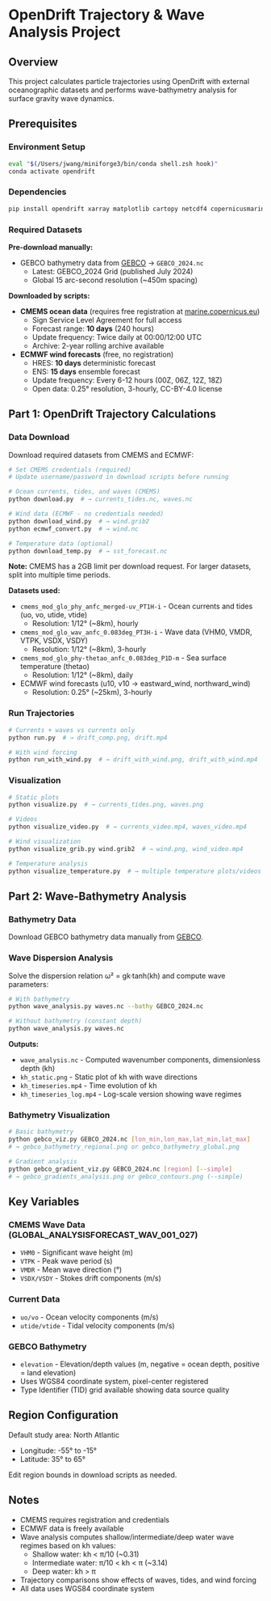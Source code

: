 # OpenDrift Trajectory & Wave Analysis Project

## Overview
This project calculates particle trajectories using OpenDrift with external oceanographic datasets and performs wave-bathymetry analysis for surface gravity wave dynamics.

## Prerequisites

### Environment Setup
```bash
eval "$(/Users/jwang/miniforge3/bin/conda shell.zsh hook)"
conda activate opendrift
```

### Dependencies
```bash
pip install opendrift xarray matplotlib cartopy netcdf4 copernicusmarine ecmwf-opendata scipy cfgrib
```

### Required Datasets
**Pre-download manually:**
- GEBCO bathymetry data from [GEBCO](https://www.gebco.net/) → `GEBCO_2024.nc`
  - Latest: GEBCO_2024 Grid (published July 2024)
  - Global 15 arc-second resolution (~450m spacing)

**Downloaded by scripts:**
- **CMEMS ocean data** (requires free registration at [marine.copernicus.eu](https://marine.copernicus.eu))
  - Sign Service Level Agreement for full access
  - Forecast range: **10 days** (240 hours)
  - Update frequency: Twice daily at 00:00/12:00 UTC
  - Archive: 2-year rolling archive available
- **ECMWF wind forecasts** (free, no registration)
  - HRES: **10 days** deterministic forecast
  - ENS: **15 days** ensemble forecast  
  - Update frequency: Every 6-12 hours (00Z, 06Z, 12Z, 18Z)
  - Open data: 0.25° resolution, 3-hourly, CC-BY-4.0 license

## Part 1: OpenDrift Trajectory Calculations

### Data Download
Download required datasets from CMEMS and ECMWF:

```bash
# Set CMEMS credentials (required)
# Update username/password in download scripts before running

# Ocean currents, tides, and waves (CMEMS)
python download.py  # → currents_tides.nc, waves.nc

# Wind data (ECMWF - no credentials needed)
python download_wind.py  # → wind.grib2
python ecmwf_convert.py  # → wind.nc

# Temperature data (optional)
python download_temp.py  # → sst_forecast.nc
```

**Note:** CMEMS has a 2GB limit per download request. For larger datasets, split into multiple time periods.

**Datasets used:**
- `cmems_mod_glo_phy_anfc_merged-uv_PT1H-i` - Ocean currents and tides (uo, vo, utide, vtide)
  - Resolution: 1/12° (~8km), hourly
- `cmems_mod_glo_wav_anfc_0.083deg_PT3H-i` - Wave data (VHM0, VMDR, VTPK, VSDX, VSDY)  
  - Resolution: 1/12° (~8km), 3-hourly
- `cmems_mod_glo_phy-thetao_anfc_0.083deg_P1D-m` - Sea surface temperature (thetao)
  - Resolution: 1/12° (~8km), daily
- ECMWF wind forecasts (u10, v10 → eastward_wind, northward_wind)
  - Resolution: 0.25° (~25km), 3-hourly

### Run Trajectories
```bash
# Currents + waves vs currents only
python run.py  # → drift_comp.png, drift.mp4

# With wind forcing
python run_with_wind.py  # → drift_with_wind.png, drift_with_wind.mp4
```

### Visualization
```bash
# Static plots
python visualize.py  # → currents_tides.png, waves.png

# Videos  
python visualize_video.py  # → currents_video.mp4, waves_video.mp4

# Wind visualization
python visualize_grib.py wind.grib2  # → wind.png, wind_video.mp4

# Temperature analysis
python visualize_temperature.py  # → multiple temperature plots/videos
```

## Part 2: Wave-Bathymetry Analysis

### Bathymetry Data
Download GEBCO bathymetry data manually from [GEBCO](https://www.gebco.net/).

### Wave Dispersion Analysis
Solve the dispersion relation ω² = gk·tanh(kh) and compute wave parameters:

```bash
# With bathymetry
python wave_analysis.py waves.nc --bathy GEBCO_2024.nc

# Without bathymetry (constant depth)
python wave_analysis.py waves.nc
```

**Outputs:**
- `wave_analysis.nc` - Computed wavenumber components, dimensionless depth (kh)
- `kh_static.png` - Static plot of kh with wave directions
- `kh_timeseries.mp4` - Time evolution of kh
- `kh_timeseries_log.mp4` - Log-scale version showing wave regimes

### Bathymetry Visualization
```bash
# Basic bathymetry
python gebco_viz.py GEBCO_2024.nc [lon_min,lon_max,lat_min,lat_max]  
# → gebco_bathymetry_regional.png or gebco_bathymetry_global.png

# Gradient analysis  
python gebco_gradient_viz.py GEBCO_2024.nc [region] [--simple]
# → gebco_gradients_analysis.png or gebco_contours.png (--simple)
```

## Key Variables

### CMEMS Wave Data (GLOBAL_ANALYSISFORECAST_WAV_001_027)
- `VHM0` - Significant wave height (m)
- `VTPK` - Peak wave period (s) 
- `VMDR` - Mean wave direction (°)
- `VSDX/VSDY` - Stokes drift components (m/s)

### Current Data 
- `uo/vo` - Ocean velocity components (m/s)
- `utide/vtide` - Tidal velocity components (m/s)

### GEBCO Bathymetry
- `elevation` - Elevation/depth values (m, negative = ocean depth, positive = land elevation)
- Uses WGS84 coordinate system, pixel-center registered
- Type Identifier (TID) grid available showing data source quality

## Region Configuration
Default study area: North Atlantic
- Longitude: -55° to -15°
- Latitude: 35° to 65°

Edit region bounds in download scripts as needed.

## Notes
- CMEMS requires registration and credentials
- ECMWF data is freely available
- Wave analysis computes shallow/intermediate/deep water wave regimes based on kh values:
  - Shallow water: kh < π/10 (~0.31)
  - Intermediate water: π/10 < kh < π (~3.14)  
  - Deep water: kh > π
- Trajectory comparisons show effects of waves, tides, and wind forcing
- All data uses WGS84 coordinate system

